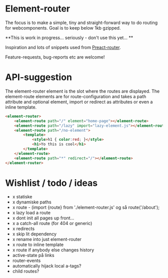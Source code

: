 # Element-router

The focus is to make a simple, tiny and straight-forward way to do routing for webcomponents. Goal is to keep below 1kb gzipped. 

**This is work in progress... seriously - don't use this yet... **

Inspiration and lots of snippets used from [Preact-router](https://github.com/developit/preact-router).

Feature-requests, bug-reports etc are welcome!

# API-suggestion
The element-router element is the slot where the routes are displayed. The element-route elements are for route-configuration and takes a path attribute and optional element, import or redirect as attributes or even a inline template. 

```html
<element-router>
    <element-route path="/" element="home-page"></element-route>
    <element-route path="/lazy" import="lazy-element.js"></element-route>
    <element-route path="/no-element">
        <template>
            <style>h1 { color:red; }</style>
            <h1>Yo this is cool</h1>
        </template>
    </element-route>
    <element-route path="*" redirect="/"></element-route>
</element-router>
```

# Wishlist / todo / ideas
- x statiske 
- x dynamiske paths
- x route - (import {route} from './element-router.js' og så route('/about');
- x lazy load a route
- x dont init all pages up front...
- x a catch-all route (for 404 or generic)
- x redirects
- x skip lit dependency 
- x rename into just element-router
- x route to inline template
- x route if anybody else changes history
- active-state på links
- router-events
- automatically hijack local a-tags?
- child routes?
